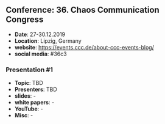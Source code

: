 ## Conference: 36. Chaos Communication Congress

* **Date**: 27-30.12.2019
* **Location**: Lipzig, Germany
* **website**: https://events.ccc.de/about-ccc-events-blog/
* **social media**: #36c3

### Presentation #1

* **Topic**: TBD
* **Presenters**: TBD
* **slides**: -
* **white papers**: -
* **YouTube**: -
* **Misc**: -
